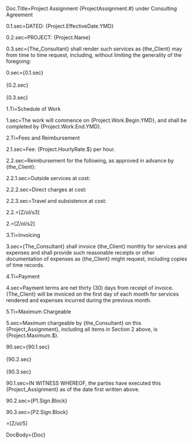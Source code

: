 Doc.Title=Project Assignment {ProjectAssignment.#} under Consulting Agreement

0.1.sec=DATED: {Project.EffectiveDate.YMD}

0.2.sec=PROJECT: {Project.Name}

0.3.sec={The_Consultant} shall render such services as {the_Client} may from time to time request, including, without limiting the generality of the foregoing:

0.sec={0.1.sec}<br><br>{0.2.sec}<br><br>{0.3.sec}

1.Ti=Schedule of Work

1.sec=The work will commence on {Project.Work.Begin.YMD}, and shall be completed by {Project.Work.End.YMD}.

2.Ti=Fees and Reimbursement

2.1.sec=Fee: {Project.HourlyRate.$} per hour. 

2.2.sec=Reimbursement for the following, as approved in advance by {the_Client}:

2.2.1.sec=Outside services at cost:

2.2.2.sec=Direct charges at cost:

2.2.3.sec=Travel and subsistence at cost:

2.2.=[Z/ol/s3]

2.=[Z/ol/s2]

3.Ti=Invoicing

3.sec={The_Consultant} shall invoice {the_Client} monthly for services and expenses and shall provide such reasonable receipts or other documentation of expenses as {the_Client} might request, including copies of time records.

4.Ti=Payment 

4.sec=Payment terms are net thirty (30) days from receipt of invoice.  {The_Client} will be invoiced on the first day of each month for services rendered and expenses incurred during the previous month.

5.Ti=Maximum Chargeable

5.sec=Maximum chargeable by {the_Consultant} on this {Project_Assignment}, including all items in Section 2 above, is {Project.Maximum.$}.

90.sec={90.1.sec}<br><br>{90.2.sec}<br><br>{90.3.sec}

90.1.sec=IN WITNESS WHEREOF, the parties have executed this {Project_Assignment} as of the date first written above.

90.2.sec={P1.Sign.Block}

90.3.sec={P2.Sign.Block}

=[Z/ol/5]

DocBody={Doc}
